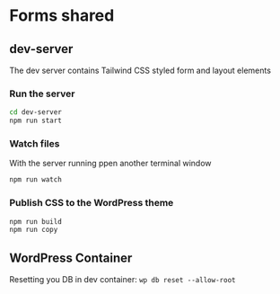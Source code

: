 # Forms shared

## dev-server

The dev server contains Tailwind CSS styled form and layout elements

### Run the server

```bash
cd dev-server
npm run start
```

### Watch files

With the server running ppen another terminal window

```bash
npm run watch
```

### Publish CSS to the WordPress theme

```bash
npm run build 
npm run copy
```



## WordPress Container

Resetting you DB in dev container: `wp db reset --allow-root`